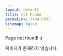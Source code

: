 ```yaml
---
layout: default
title: not Found
permalink: /404.html
sitemap: false
---
```


Page not found! :(

페이지가 존재하지 않습니다. 